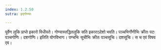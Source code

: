 ```yaml
---
index: 1.2.50
sutra: इद्गोण्याः

---
```

पूर्वेण लुकि प्राप्ते इकारो विधीयते। गोण्यास्तद्धितलुकि सति इकाराऽदेशो भवति। पञ्चभिर्गोणीभिः क्रीतः पटः पञ्चगोणिः। दशगोणिः। इतिति योगविभागः। पण्चभिः सूचीभिः क्रीतः पञ्चसूचिः। दशसूचिः। स च एवं विषय एव।